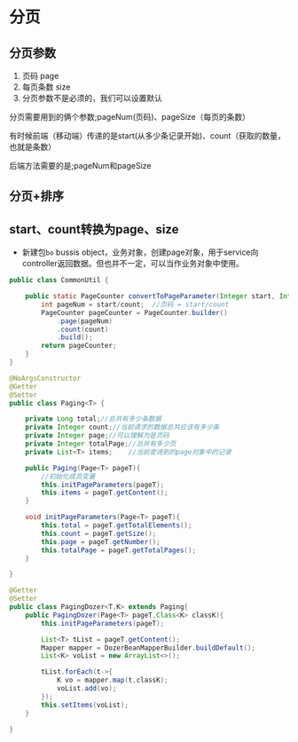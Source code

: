 # 分页

## 分页参数

1. 页码 page
2. 每页条数 size
3. 分页参数不是必须的，我们可以设置默认

分页需要用到的俩个参数;pageNum(页码)、pageSize（每页的条数）

有时候前端（移动端）传递的是start(从多少条记录开始)、count（获取的数量，也就是条数）

后端方法需要的是;pageNum和pageSize

## 分页+排序

## start、count转换为page、size

- 新建包`bo` bussis object，业务对象，创建page对象，用于service向controller返回数据。但也并不一定，可以当作业务对象中使用。

```java
public class CommonUtil {

    public static PageCounter convertToPageParameter(Integer start, Integer count){
        int pageNum = start/count;  //页码 = start/count
        PageCounter pageCounter = PageCounter.builder()
            .page(pageNum)
            .count(count)
            .build();
        return pageCounter;
    }
}
```

```java
@NoArgsConstructor
@Getter
@Setter
public class Paging<T> {

    private Long total;//总共有多少条数据
    private Integer count;//当前请求的数据总共应该有多少条
    private Integer page;//可以理解为是页码
    private Integer totalPage;//总共有多少页
    private List<T> items;    //当前查询到的page对象中的记录

    public Paging(Page<T> pageT){
        //初始化成员变量
        this.initPageParameters(pageT);
        this.items = pageT.getContent();
    }

    void initPageParameters(Page<T> pageT){
        this.total = pageT.getTotalElements();
        this.count = pageT.getSize();
        this.page = pageT.getNumber();
        this.totalPage = pageT.getTotalPages();
    }

}

```

```java
@Getter
@Setter
public class PagingDozer<T,K> extends Paging{
    public PagingDozer(Page<T> pageT,Class<K> classK){
        this.initPageParameters(pageT);

        List<T> tList = pageT.getContent();
        Mapper mapper = DozerBeanMapperBuilder.buildDefault();
        List<K> voList = new ArrayList<>();

        tList.forEach(t->{
            K vo = mapper.map(t,classK);
            voList.add(vo);
        });
        this.setItems(voList);
    }

}

```

